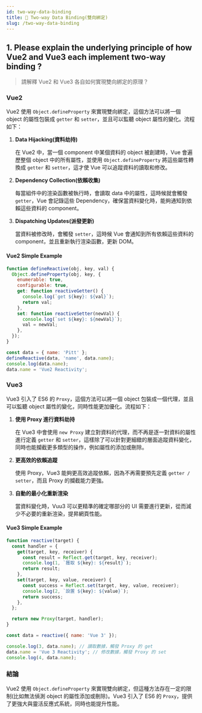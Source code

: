```yaml
---
id: two-way-data-binding
title: 📄 Two-way Data Binding(雙向綁定)
slug: /two-way-data-binding
---
```


## 1. Please explain the underlying principle of how Vue2 and Vue3 each implement two-way binding ?

> 請解釋 Vue2 和 Vue3 各自如何實現雙向綁定的原理？

### Vue2

Vue2 使用 `Object.defineProperty` 來實現雙向綁定，這個方法可以將一個 object 的屬性包裝成 `getter` 和 `setter`，並且可以監聽 object 屬性的變化。流程如下：

1. **Data Hijacking(資料劫持)**

   在 Vue2 中，當一個 component 中某個資料的 object 被創建時，Vue 會遍歷整個 object 中的所有屬性，並使用 `Object.defineProperty` 將這些屬性轉換成 `getter` 和 `setter`，這才使 Vue 可以追蹤資料的讀取和修改。

2. **Dependency Collection(依賴收集)**

   每當組件中的渲染函數被執行時，會讀取 data 中的屬性，這時候就會觸發 `getter`，Vue 會記錄這些 Dependency，確保當資料變化時，能夠通知到依賴這些資料的 component。

3. **Dispatching Updates(派發更新)**

   當資料被修改時，會觸發 `setter`，這時候 Vue 會通知到所有依賴這些資料的 component，並且重新執行渲染函數，更新 DOM。

#### Vue2 Simple Example

```js
function defineReactive(obj, key, val) {
  Object.defineProperty(obj, key, {
    enumerable: true,
    configurable: true,
    get: function reactiveGetter() {
      console.log(`get ${key}: ${val}`);
      return val;
    },
    set: function reactiveSetter(newVal) {
      console.log(`set ${key}: ${newVal}`);
      val = newVal;
    },
  });
}

const data = { name: 'Pitt' };
defineReactive(data, 'name', data.name);
console.log(data.name);
data.name = 'Vue2 Reactivity';
```

### Vue3

Vue3 引入了 ES6 的 `Proxy`，這個方法可以將一個 object 包裝成一個代理，並且可以監聽 object 屬性的變化，同時性能更加優化。流程如下：

1. **使用 Proxy 進行資料劫持**

   在 Vue3 中會使用 `new Proxy` 建立對資料的代理，而不再是逐一對資料的屬性進行定義 `getter` 和 `setter`，這樣除了可以針對更細緻的層面追蹤資料變化，同時也能攔截更多類型的操作，例如屬性的添加或刪除。

2. **更高效的依賴追蹤**

   使用 Proxy，Vue3 能夠更高效追蹤依賴，因為不再需要預先定義 `getter / setter`，而且 Proxy 的攔截能力更強。

3. **自動的最小化重新渲染**

   當資料變化時，Vuu3 可以更精準的確定哪部分的 UI 需要進行更新，從而減少不必要的重新渲染，提昇網頁性能。

#### Vue3 Simple Example

```js
function reactive(target) {
  const handler = {
    get(target, key, receiver) {
      const result = Reflect.get(target, key, receiver);
      console.log(1, `獲取 ${key}: ${result}`);
      return result;
    },
    set(target, key, value, receiver) {
      const success = Reflect.set(target, key, value, receiver);
      console.log(2, `設置 ${key}: ${value}`);
      return success;
    },
  };

  return new Proxy(target, handler);
}

const data = reactive({ name: 'Vue 3' });

console.log(3, data.name); // 讀取數據，觸發 Proxy 的 get
data.name = 'Vue 3 Reactivity'; // 修改數據，觸發 Proxy 的 set
console.log(4, data.name);
```

### 結論

Vue2 使用 `Object.defineProperty` 來實現雙向綁定，但這種方法存在一定的限制(比如無法偵測 object 的屬性添加或刪除)。Vue3 引入了 ES6 的 `Proxy`，提供了更強大與靈活反應式系統，同時也能提升性能。
